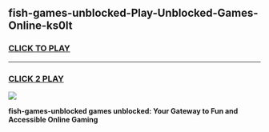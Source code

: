
## fish-games-unblocked-Play-Unblocked-Games-Online-ks0lt
<h3>
<a href="https://premium76.site?title=fish-games-unblocked&ref=24A">CLICK TO PLAY</a></h3>
<hr>

<h3>
<a href="https://premium76.site?title=fish-games-unblocked&ref=24A">CLICK 2 PLAY</a>
  
</h3>

<a href="https://premium76.site?title=fish-games-unblocked&ref=24A"><img src="https://clearcache.store/games.png"></a>


**fish-games-unblocked games unblocked: Your Gateway to Fun and Accessible Online Gaming**
